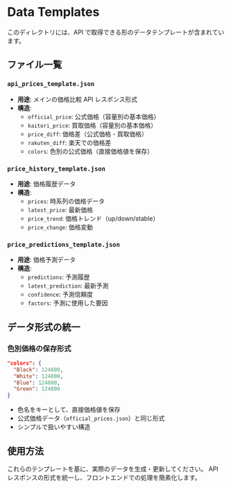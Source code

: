 # Data Templates

このディレクトリには、API で取得できる形のデータテンプレートが含まれています。

## ファイル一覧

### `api_prices_template.json`

- **用途**: メインの価格比較 API レスポンス形式
- **構造**:
  - `official_price`: 公式価格（容量別の基本価格）
  - `kaitori_price`: 買取価格（容量別の基本価格）
  - `price_diff`: 価格差（公式価格 - 買取価格）
  - `rakuten_diff`: 楽天での価格差
  - `colors`: 色別の公式価格（直接価格値を保存）

### `price_history_template.json`

- **用途**: 価格履歴データ
- **構造**:
  - `prices`: 時系列の価格データ
  - `latest_price`: 最新価格
  - `price_trend`: 価格トレンド（up/down/stable）
  - `price_change`: 価格変動

### `price_predictions_template.json`

- **用途**: 価格予測データ
- **構造**:
  - `predictions`: 予測履歴
  - `latest_prediction`: 最新予測
  - `confidence`: 予測信頼度
  - `factors`: 予測に使用した要因

## データ形式の統一

### 色別価格の保存形式

```json
"colors": {
  "Black": 124800,
  "White": 124800,
  "Blue": 124800,
  "Green": 124800
}
```

- 色名をキーとして、直接価格値を保存
- 公式価格データ（`official_prices.json`）と同じ形式
- シンプルで扱いやすい構造

## 使用方法

これらのテンプレートを基に、実際のデータを生成・更新してください。
API レスポンスの形式を統一し、フロントエンドでの処理を簡素化します。
